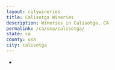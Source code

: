 ```yaml
---
layout: citywineries
title: Calisotga Wineries
description: Wineries in Calisotga, CA
permalink: /ca/usa/calisotga/
state: ca
county: usa
city: calisotga
---
```

-
